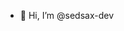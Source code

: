 - 👋 Hi, I’m @sedsax-dev

<!---
sedsax-dev/sedsax-dev is a ✨ special ✨ repository because its `README.md` (this file) appears on your GitHub profile.
You can click the Preview link to take a look at your changes.
--->
